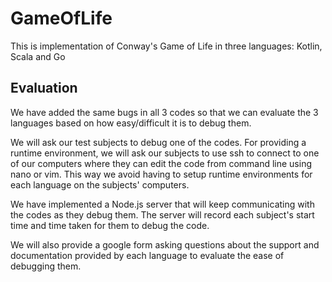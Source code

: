 # GameOfLife
This is implementation of Conway's Game of Life in three languages: Kotlin, Scala and Go

## Evaluation
We have added the same bugs in all 3 codes so that we can evaluate the 3 languages based on how easy/difficult it is to debug them.

We will ask our test subjects to debug one of the codes. For providing a runtime environment, we will ask our subjects to use ssh to connect to one of our computers where they can edit the code from command line using nano or vim. This way we avoid having to setup runtime environments for each language on the subjects' computers.

We have implemented a Node.js server that will keep communicating with the codes as they debug them. The server will record each subject's start time and time taken for them to debug the code.

We will also provide a google form asking questions about the support and documentation provided by each language to evaluate the ease of debugging them.
